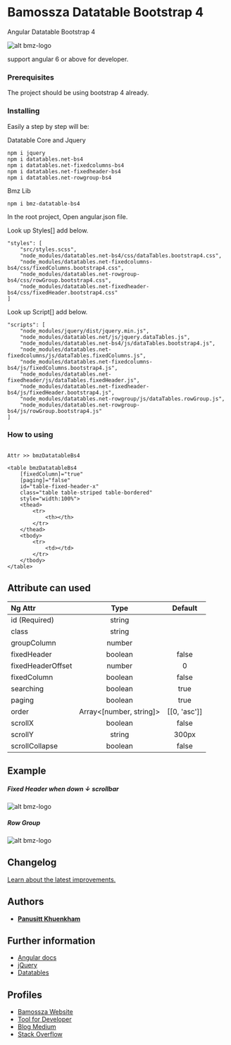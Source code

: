 # Bamossza Datatable Bootstrap 4

Angular Datatable Bootstrap 4

![alt bmz-logo](https://tool.bamossza.com/assets/images/logo/m32_.png)

support angular 6 or above for developer.

### Prerequisites

The project should be using bootstrap 4 already.

### Installing

Easily a step by step will be:

Datatable Core and Jquery
```
npm i jquery
npm i datatables.net-bs4       
npm i datatables.net-fixedcolumns-bs4
npm i datatables.net-fixedheader-bs4
npm i datatables.net-rowgroup-bs4
```

Bmz Lib

```
npm i bmz-datatable-bs4
```

In the root project, Open angular.json file.

Look up Styles[] add below.
```
"styles": [
    "src/styles.scss",
    "node_modules/datatables.net-bs4/css/dataTables.bootstrap4.css",
    "node_modules/datatables.net-fixedcolumns-bs4/css/fixedColumns.bootstrap4.css",
    "node_modules/datatables.net-rowgroup-bs4/css/rowGroup.bootstrap4.css",
    "node_modules/datatables.net-fixedheader-bs4/css/fixedHeader.bootstrap4.css"
]
```

Look up Script[] add below.
```
"scripts": [
    "node_modules/jquery/dist/jquery.min.js",
    "node_modules/datatables.net/js/jquery.dataTables.js",
    "node_modules/datatables.net-bs4/js/dataTables.bootstrap4.js",
    "node_modules/datatables.net-fixedcolumns/js/dataTables.fixedColumns.js",
    "node_modules/datatables.net-fixedcolumns-bs4/js/fixedColumns.bootstrap4.js",
    "node_modules/datatables.net-fixedheader/js/dataTables.fixedHeader.js",
    "node_modules/datatables.net-fixedheader-bs4/js/fixedHeader.bootstrap4.js",
    "node_modules/datatables.net-rowgroup/js/dataTables.rowGroup.js",
    "node_modules/datatables.net-rowgroup-bs4/js/rowGroup.bootstrap4.js"
]
```

### How to using

```

Attr >> bmzDatatableBs4

<table bmzDatatableBs4
    [fixedColumn]="true"
    [paging]="false"
    id="table-fixed-header-x"
    class="table table-striped table-bordered"
    style="width:100%">
    <thead>
        <tr>
            <th></th>
        </tr>
    </thead>
    <tbody>
        <tr>
            <td></td>
        </tr>
    </tbody>
</table>
```

## Attribute can used

| Ng Attr       | Type                      | Default |
| :---          |     :---:                 |   :---:  |
| id (Required) | string                    |         |
| class         | string                    |         |
| groupColumn   | number                    |         |
| fixedHeader   | boolean                   | false   |
| fixedHeaderOffset   | number                   | 0   |
| fixedColumn   | boolean                   | false   |
| searching     | boolean                   | true    |
| paging        | boolean                   | true    |
| order         | Array<[number, string]>   | [[0, 'asc']] |
| scrollX       | boolean                   | false   |
| scrollY       | string                    | 300px   |
| scrollCollapse | boolean                  | false   |

## Example

##### Fixed Header when down ↓ scrollbar 

![alt bmz-logo](https://bamossza.com/static/images/exam-ng-datatable-bs4-1.png)

##### Row Group

![alt bmz-logo](https://bamossza.com/static/images/exam-ng-datatable-bs4.png)

## Changelog

[Learn about the latest improvements.](https://github.com/bamossza/bmz-datatable-bs4/blob/master/CHANGELOG.md)

## Authors

* **[Panusitt Khuenkham](https://github.com/bamossza)**

## Further information

* [Angular docs](https://angular.io)
* [jQuery](https://jquery.com/)
* [Datatables](https://datatables.net)

## Profiles

* [Bamossza Website](https://bamossza.com)
* [Tool for Developer](https://tool.bamossza.com)
* [Blog Medium](https://medium.com/@bamossza)
* [Stack Overflow](https://stackoverflow.com/users/3863070/bamossza)
